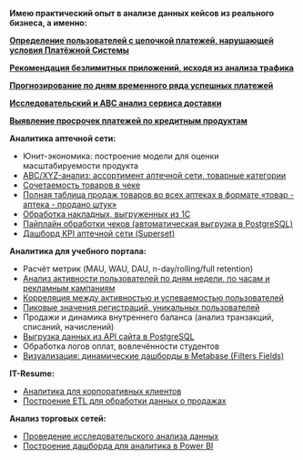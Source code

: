 **Имею практический опыт в анализе данных кейсов из реального бизнеса, а именно:**

[**Определение пользователей с цепочкой платежей, нарушающей условия Платёжной Системы**](https://vk.cc/cNpZqb)

[**Рекомендация безлимитных приложений, исходя из анализа трафика**](https://vk.cc/cNq061)

[**Прогнозирование по дням временного ряда успешных платежей**](https://vk.cc/cNq1cE)

[**Исследовательский и ABC анализ сервиса доставки**](https://vk.cc/cNaRBY)

[**Выявление просрочек платежей по кредитным продуктам**](https://vk.cc/cNaRCt)

**Аналитика аптечной сети:**

- Юнит-экономика: построение модели для оценки масштабируемости продукта
- [ABC/XYZ-анализ: ассортимент аптечной сети, товарные категории](https://vk.cc/cNaRnp)
- [Cочетаемость товаров в чеке](https://vk.cc/cNaRok)
- [Полная таблица продаж товаров во всех аптеках в формате «товар - аптека - продано штук»](https://vk.cc/cNaRok)
- [Обработка накладных, выгруженных из 1С](https://vk.cc/cNaRph)
- [Пайплайн обработки чеков (автоматическая выгрузка в PostgreSQL)](https://vk.cc/cNaRpZ)
- [Дашборд KPI аптечной сети (Superset)](https://vk.cc/cNaRqM)

**Аналитика для учебного портала:**

- Расчёт метрик (MAU, WAU, DAU, n-day/rolling/full retention)
- [Анализ активности пользователей по дням недели, по часам и рекламным кампаниям](https://vk.cc/cNaRt9)
- [Корреляция между активностью и успеваемостью пользователей](https://vk.cc/cNaRt9)
- [Пиковые значения регистраций, уникальных пользователей](https://vk.cc/cNaRt9)
- Продажи и динамика внутреннего баланса (анализ транзакций, списаний, начислений)
- [Выгрузка данных из API сайта в PostgreSQL](https://vk.cc/cNaRFl)
- Обработка логов оплат, вовлечённости студентов
- [Визуализация: динамические дашборды в Metabase (Filters Fields)](https://vk.cc/cNaRDk)

**IT-Resume:**

- [Аналитика для корпоративных клиентов](https://vk.cc/cNaRx4)
- [Построение ETL для обработки данных о продажах](https://vk.cc/cNaRxE)

**Анализ торговых сетей:**

- [Проведение исследовательского анализа данных](https://vk.cc/cNaRyy)
- [Построение дашборда для аналитика в Power BI](https://vk.cc/cNaRzt)
